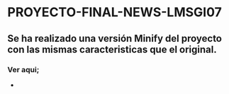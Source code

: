 # PROYECTO-FINAL-NEWS-LMSGI07

## Se ha realizado una versión Minify del proyecto con las mismas caracteristicas que el original.

### Ver aqui;

  * 


